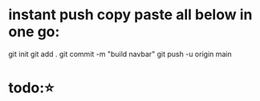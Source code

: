 # instant push copy paste all below in one go:

git init
git add .
git commit -m "build navbar"
git push -u origin main

# todo:⭐️
